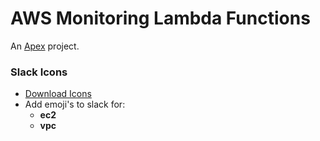 # AWS Monitoring Lambda Functions

An [Apex](http://apex.run/) project.

### Slack Icons

* [Download Icons](https://aws.amazon.com/architecture/icons/)
* Add emoji's to slack for:
  * **ec2**
  * **vpc**

